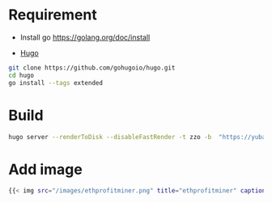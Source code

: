 # Requirement
- Install go
https://golang.org/doc/install

- [Hugo](https://gohugo.io/)

```sh
git clone https://github.com/gohugoio/hugo.git
cd hugo
go install --tags extended
```

# Build
```sh
hugo server --renderToDisk --disableFastRender -t zzo -b  "https://yubaoliu.github.io/passive-income/"
```


# Add image

```sh
{{< img src="/images/ethprofitminer.png" title="ethprofitminer" caption="" alt="ethprofitminer" width="700px" position="center" >}}
```
